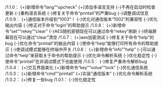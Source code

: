 /1.1.0：
{+}新增命令“lang”“upcheck”
{+}添加多语言支持
{-}不再在启动时检查更新
{-}重构语言系统
{-}修复关于命令“printall”的严重bug
{-}调整调试信息
/1.0.9：
{+}通信版本升级到“1003”！
{-}优化对通信版本“1002”的兼容性
{-}优化输出内容
{-}修正对于命令“login”的帮助提示
/1.0.8：
{+}新增命令“set”“rekey”“clear”
{-}AES随机密钥现在可以通过命令“rekey”刷新
{-}终端屏幕现在可以通过“clear”清空
/1.0.7：
{+}aes加密测试
{-}修复关于命令“help”的bug
{-}优化命令“printall”的输出内容
{-}使命令“help”能够打印所有命令的帮助提示
{-}使调试模式能够在终端中开关
/1.0.6：
{+}新增命令“info”“help”
{-}可以通过命令“help”来获取关于命令的帮助提示
{-}优化命令解析系统
{-}优化稳定性
{-}使命令“printall”在非调试模式下也能使用
/1.0.5：
{-}修复严重命令解析bug
/1.0.4：
{+}交互界面美化
{+}新增命令“key”“volue”“lock”
{-}优化通信系统
/1.0.3：
{+}新增命令“cmd”“printall”
{+}实装“通信版本”
{-}优化命令解析系统
/1.0.2：
{+}修复一些bug
/1.0.1：
{-}优化稳定性
